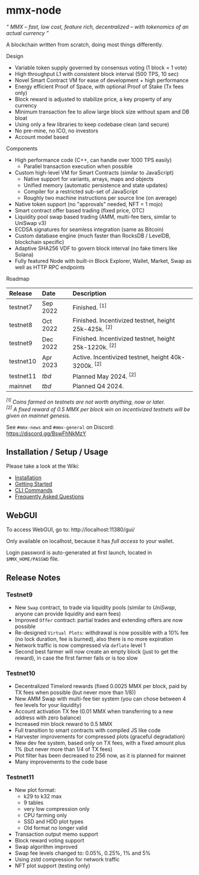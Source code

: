 # mmx-node

_“ MMX &ndash; fast, low cost, feature rich, decentralized &ndash; with tokenomics of an actual currency ”_

A blockchain written from scratch, doing most things differently.

Design
- Variable token supply governed by consensus voting (1 block = 1 vote)
- High throughput L1 with consistent block interval (500 TPS, 10 sec)
- Novel Smart Contract VM for ease of development + high performance
- Energy efficient Proof of Space, with optional Proof of Stake (Tx fees only)
- Block reward is adjusted to stabilize price, a key property of any currency
- Minimum transaction fee to allow large block size without spam and DB bloat
- Using only a few libraries to keep codebase clean (and secure)
- No pre-mine, no ICO, no investors
- Account model based

Components
- High performance code (C++, can handle over 1000 TPS easily)
  - Parallel transaction execution when possible
- Custom high-level VM for Smart Contracts (similar to JavaScript)
  - Native support for variants, arrays, maps and objects
  - Unified memory (automatic persistence and state updates)
  - Compiler for a restricted sub-set of JavaScript
  - Roughly two machine instructions per source line (on average)
- Native token support (no "approvals" needed, NFT = 1 mojo)
- Smart contract offer based trading (fixed price, OTC)
- Liquidity pool swap based trading (AMM, multi-fee tiers, similar to UniSwap v3)
- ECDSA signatures for seamless integration (same as Bitcoin)
- Custom database engine (much faster than RocksDB / LevelDB, blockchain specific)
- Adaptive SHA256 VDF to govern block interval (no fake timers like Solana)
- Fully featured Node with built-in Block Explorer, Wallet, Market, Swap as well as HTTP RPC endpoints

Roadmap

| Release | Date | Description |
| :--- | :--- | :--- |
| testnet7 | Sep 2022 | Finished. <sup>[1]</sup> |
| testnet8 | Oct 2022 | Finished. Incentivized testnet, height 25k-425k. <sup>[2]</sup> |
| testnet9 | Dec 2022 | Finished. Incentivized testnet, height 25k-1220k. <sup>[2]</sup> |
| testnet10 | Apr 2023 | Active. Incentivized testnet, height 40k-3200k. <sup>[2]</sup> |
| testnet11 | _tbd_ | Planned May 2024. <sup>[2]</sup> |
| mainnet | _tbd_ | Planned Q4 2024. |

_<sup>[1]</sup> Coins farmed on testnets are not worth anything, now or later._\
_<sup>[2]</sup> A fixed reward of 0.5 MMX per block win on incentivized testnets will be given on mainnet genesis._

See `#mmx-news` and `#mmx-general` on Discord: https://discord.gg/BswFhNkMzY

## Installation / Setup / Usage

Please take a look at the Wiki:

- [Installation](https://github.com/madMAx43v3r/mmx-node/wiki/Installation)
- [Getting Started](https://github.com/madMAx43v3r/mmx-node/wiki/Getting-Started)
- [CLI Commands](https://github.com/madMAx43v3r/mmx-node/wiki/CLI-Commands)
- [Frequently Asked Questions](https://github.com/madMAx43v3r/mmx-node/wiki/Frequently-Asked-Questions)

## WebGUI

To access WebGUI, go to: http://localhost:11380/gui/

Only available on localhost, because it has _full access_ to your wallet.

Login password is auto-generated at first launch, located in `$MMX_HOME/PASSWD` file.

## Release Notes

### Testnet9

- New `Swap` contract, to trade via liquidity pools (similar to _UniSwap_, anyone can provide liquidity and earn fees)
- Improved `Offer` contract: partial trades and extending offers are now possible
- Re-designed `Virtual Plots`: withdrawal is now possible with a 10% fee (no lock duration, fee is burned), also there is no more expiration
- Network traffic is now compressed via `deflate` level 1
- Second best farmer will now create an empty block (just to get the reward), in case the first farmer fails or is too slow

### Testnet10

- Decentralized Timelord rewards (fixed 0.0025 MMX per block, paid by TX fees when possible (but never more than 1/8))
- New AMM Swap with multi-fee tier system (you can chose between 4 fee levels for your liquidity)
- Account activation TX fee (0.01 MMX when transferring to a new address with zero balance)
- Increased min block reward to 0.5 MMX
- Full transition to smart contracts with compiled JS like code
- Harvester improvements for compressed plots (graceful degradation)
- New dev fee system, based only on TX fees, with a fixed amount plus 1% (but never more than 1/4 of TX fees)
- Plot filter has been decreased to 256 now, as it is planned for mainnet
- Many improvements to the code base

### Testnet11

- New plot format:
  - k29 to k32 max
  - 9 tables
  - very low compression only
  - CPU farming only
  - SSD and HDD plot types
  - Old format no longer valid
- Transaction output memo support
- Block reward voting support
- Swap algorithm improved
- Swap fee levels changed to: 0.05%, 0.25%, 1% and 5%
- Using zstd compression for network traffic
- NFT plot support (testing only)
